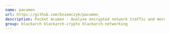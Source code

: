 ```yaml
---
name: pacumen
url: https://github.com/bniemczyk/pacumen
description: Packet Acumen - Analyse encrypted network traffic and more (side-channel attacks).
group: blackarch blackarch-crypto blackarch-networking
---
```

